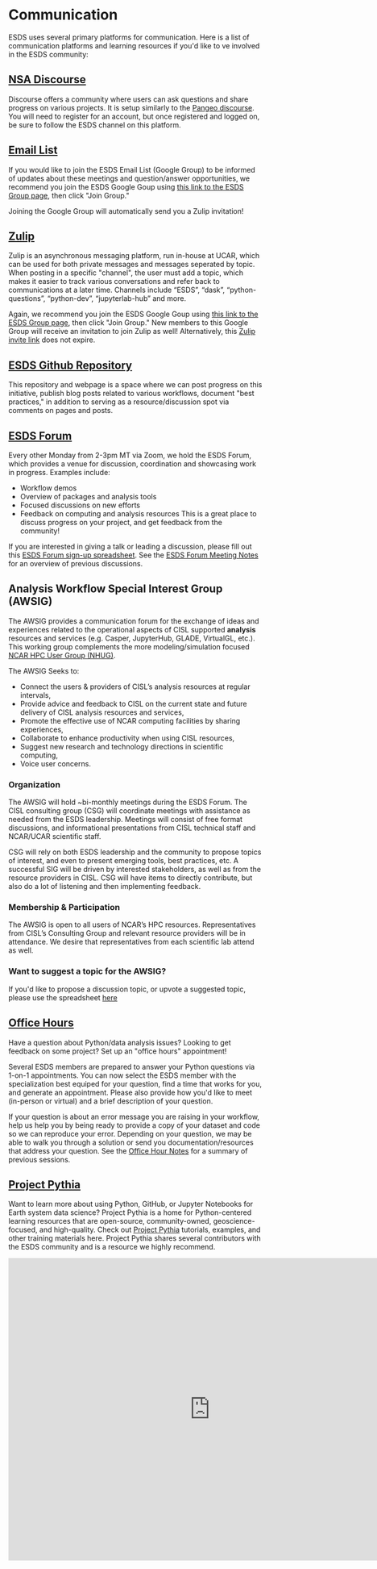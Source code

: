# Communication

ESDS uses several primary platforms for communication. Here is a list of communication platforms and learning resources if you'd like to ve involved in the ESDS community:

## [NSA Discourse](https://discourse-nsa.ucar.edu/)

Discourse offers a community where users can ask questions and share progress on various projects. It is setup similarly to the [Pangeo discourse](https://discourse.pangeo.io/). You will need to register for an account, but once registered and logged on, be sure to follow the ESDS channel on this platform.

## [Email List](https://groups.google.com/a/ucar.edu/g/esds)

If you would like to join the ESDS Email List (Google Group) to be informed of updates about these meetings and question/answer opportunities, we recommend you join the ESDS Google Goup using [this link to the ESDS Group page](https://groups.google.com/a/ucar.edu/g/esds), then click "Join Group."

Joining the Google Group will automatically send you a Zulip invitation!

## [Zulip](https://zulip.ucar.edu/)

Zulip is an asynchronous messaging platform, run in-house at UCAR, which
can be used for both private messages and messages seperated by topic. When posting in a specific "channel", the user must add a topic, which makes it easier to track various conversations and refer back to communications at a later time. Channels include “ESDS”, “dask”, “python-questions”, “python-dev”, “jupyterlab-hub” and more.

Again, we recommend you join the ESDS Google Goup using [this link to the ESDS Group page](https://groups.google.com/a/ucar.edu/g/esds), then click "Join Group." New members to this Google Group will receive an invitation to join Zulip as well! Alternatively, this [Zulip invite link](https://zulip2.cloud.ucar.edu/join/w5kv3jauplyepqndapyos7eh/) does not expire.

## [ESDS Github Repository](https://ncar.github.io/esds/)

This repository and webpage is a space where we can post progress on this initiative, publish blog posts related to various workflows, document "best practices," in addition to serving as a resource/discussion spot via comments on pages and posts.

## [ESDS Forum](https://docs.google.com/document/d/e/2PACX-1vQeHIGSSz_8A8gZVL87xDjYXEwqB4CkRk85yf0TACb-rVgubjb3ukiulEYuUwHZGVXhgYNpaRC2SNAt/pub)

Every other Monday from 2-3pm MT via Zoom, we hold the ESDS Forum, which provides a venue for discussion, coordination and showcasing work in progress. Examples include:

- Workflow demos
- Overview of packages and analysis tools
- Focused discussions on new efforts
- Feedback on computing and analysis resources
  This is a great place to discuss progress on your project, and get feedback from the community!

If you are interested in giving a talk or leading a discussion, please fill out this [ESDS Forum sign-up spreadsheet](https://docs.google.com/spreadsheets/d/1Tuv5vwGbjSKdJD5KLT0Zow8WCY0_zt35tTI6EIRGOk4/edit?usp=sharing). See the [ESDS Forum Meeting Notes](https://docs.google.com/document/d/e/2PACX-1vQeHIGSSz_8A8gZVL87xDjYXEwqB4CkRk85yf0TACb-rVgubjb3ukiulEYuUwHZGVXhgYNpaRC2SNAt/pub) for an overview of previous discussions.

## Analysis Workflow Special Interest Group (AWSIG)

The AWSIG provides a communication forum for the exchange of ideas
and experiences related to the operational aspects of CISL supported
**analysis** resources and services (e.g. Casper, JupyterHub,
GLADE, VirtualGL, etc.). This working group complements the more
modeling/simulation focused [NCAR HPC User Group
(NHUG)](https://arc.ucar.edu/knowledge_base/70549847).

The AWSIG Seeks to:

- Connect the users & providers of CISL’s analysis resources at regular intervals,
- Provide advice and feedback to CISL on the current state and future delivery of CISL analysis resources and services,
- Promote the effective use of NCAR computing facilities by sharing experiences,
- Collaborate to enhance productivity when using CISL resources,
- Suggest new research and technology directions in scientific computing,
- Voice user concerns.

### Organization

The AWSIG will hold ~bi-monthly meetings during the ESDS Forum. The
CISL consulting group (CSG) will coordinate meetings with assistance
as needed from the ESDS leadership. Meetings will consist of free
format discussions, and informational presentations from CISL
technical staff and NCAR/UCAR scientific staff.

CSG will rely on both ESDS leadership and the community to propose
topics of interest, and even to present emerging tools, best
practices, etc. A successful SIG will be driven by interested
stakeholders, as well as from the resource providers in CISL. CSG
will have items to directly contribute, but also do a lot of listening
and then implementing feedback.

### Membership & Participation

The AWSIG is open to all users of NCAR’s HPC resources. Representatives
from CISL’s Consulting Group and relevant resource providers will
be in attendance. We desire that representatives from each scientific
lab attend as well.

### Want to suggest a topic for the AWSIG?

If you'd like to propose a discussion topic, or upvote a suggested topic,
please use the spreadsheet [here](https://docs.google.com/spreadsheets/d/14BT79YxmWOHFVm1kV8TDYMGQvNPjKZvQwq2OHx9zXGY/edit?usp=sharing)

## [Office Hours](office-hours)

Have a question about Python/data analysis issues? Looking to get feedback on some project? Set up an "office hours" appointment!

Several ESDS members are prepared to answer your Python questions via 1-on-1 appointments. You can now select the ESDS member with the specialization best equiped for your question, find a time that works for you, and generate an appointment. Please also provide how you'd like to meet (in-person or virtual) and a brief description of your question.

If your question is about an error message you are raising in your workflow, help us help you by being ready to provide a copy of your dataset and code so we can reproduce your error. Depending on your question, we may be able to walk you through a solution or send you documentation/resources that address your question. See the [Office Hour Notes](https://docs.google.com/document/d/1gIK0C-srceYmoYtgoODeLtuPQPL40iAHoI9DXWqfWP0/edit?usp=sharing) for a summary of previous sessions.

## [Project Pythia](https://projectpythia.org/)

Want to learn more about using Python, GitHub, or Jupyter Notebooks for Earth system data science? Project Pythia is a home for Python-centered learning resources that are open-source, community-owned, geoscience-focused, and high-quality. Check out [Project Pythia](https://projectpythia.org/) tutorials, examples, and other training materials here. Project Pythia shares several contributors with the ESDS community and is a resource we highly recommend.

<iframe src="https://calendar.google.com/calendar/embed?src=c_nhpphc0mm0mhmpi7mibjh2t5dc%40group.calendar.google.com&ctz=America%2FDenver" style="border: 0" width="800" height="600" frameborder="0" scrolling="no"></iframe>
